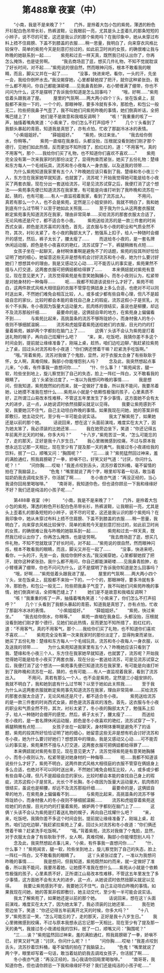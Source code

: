 # 　　第488章 夜宴（中）
　　“小南，我是不是来晚了？”
　　门外，是拎着大包小包的紫苑，薄透的粉色开衫配白色吊带长衫，热裤波鞋，让我眼前一亮，尤其是头上歪着扎的那条短短的小辫子，说不尽的可爱，这还是我认识的那个紫苑吗？在我印象中，她从未穿过布料上捂不住肩膀、下盖不到膝盖的衣服……稍一思量，我明白了，向来穿衣风格比较保守、简单的紫苑今天是刻意打扮过的，如此前卫时尚的女孩，的确很难让我与昨晚的她联系到一起……
　　紫苑和过去一样天真，既然我已经认出你了，你再怎么掩饰，也是徒劳啊。
　　“我去商场逛了逛，想买几件礼物，不知不觉就耽误了好长时间，对不起……”紫苑说的很自然，然而眼神闪烁，根本不敢看我的眼睛，而且，脚尖又并在一起了……
　　“没事，快进来吧，看你，一头的汗，先坐一会，我给你倒杯水去。”我没揭穿她，心里都替她捏了把汗，就你这种紧张劲，我什么都不用问，你自己都能演砸喽……见我鼻青脸肿，右小臂缠满了绷带，你也不问问为什么，这不是摆明了告诉我你知道是怎么回事吗？
　　“哦，好啊……”紫苑低着头跟我进了屋。
　　屋里的气氛啊……两大两小四个丫头，坐在饭桌上，屁股都不来抬一下的，一个个的，那眼神呀，要多冷就有多冷，那脸色，和包公一般无二，险些把我鼻子气歪了，我不叫她们问紫苑昨晚的事情，她们倒真听话，全把嘴巴缝上了！
　　她们是不是故意和我唱反调啊？
　　“咳！”我重重的咳了一声，抽搐着嘴角笑道：“小紫来了，你们怎么不打声招呼？”
　　几个丫头看到了我额头暴起的青筋，知道我是真怒了，亦有点怕，忙收了那副冷冰冰的表情。
　　“小紫姐姐好。”
　　“薛姐姐好。”
　　“紫苑，快过来坐。”
　　“我去给你倒水，你稍等。”
　　紫苑一直缩在我身后，头都没抬，压根就没看到她们刚才那个德行，见她们如此热情，反而更加不知所措了，脸红红的，道：“不用客气，真的不用客气，那个……我给你们买了礼物，也不知道你们喜欢不喜欢……”
　　紫苑完全没有第一次来我家时的那份淡定了，显得拘束而紧张，她买了五份礼物：楚缘和东方每人一个毛绒玩具，流苏和冬小夜每人一身衣服，以及送我的领带……
　　为什么紫苑知道我家里有五个人？昨晚她应该只看到了我、楚缘和冬小夜三个人，东方住在我家她早就知道，也就罢了，流苏呢？开始我觉得她可能是给冬小夜买了两套衣服，现在分出一套送给流苏，可是见流苏试穿之后，我便打消了这个想法——紫苑事先便已知道流苏在我家里，有可能是向谁打听到了我昨晚和流苏在一起，猜的，也有可能……有人一直监视着我家，看到了流苏出入。
　　不用问，真若有那么一个人，也不会是紫苑，定然是三小姐安排的，我就不明白了，我和她到底有什么过节啊？以至于她如此关照我……
　　至于我为什么从这两套衣服就断定紫苑事先知道流苏在我家，理由非常简单……买给流苏的那套衣服太合适了，无论风格还是尺寸，都不适合冬小夜。
　　紫苑送给流苏的是一款三件套的时尚西式女装，颜色是流苏喜欢的浅色，首先，这衣服与冬小夜的职业和气质全然不符，其次，衬衫太紧了，冬小夜的胸部太大了，勉强系上扣子，给人一种随时会绷开的感觉，然后，裤子太长了，腰太瘦了……
　　而送给冬小夜的，是一套名牌休闲运动服，颜色是冬小夜喜欢的艳红，流苏试穿了一下，裤腿稍微有点短……
　　女孩子坐在一起聊天，身材啊体重啊是避免不了的话题，紫苑的投其所好恰恰证明了她的细心，她留意这些无非是想有机会讨好流苏和冬小夜，她为什么要讨好她们？想想其中的理由，我是又感动又心动……可不能否认的事实是，紫苑果然不擅与人打交道，这两套衣服可把俩妞都给得罪了……
　　本来俩妞就对紫苑有意见，现在意见更大了，流苏觉得紫苑是有意笑她胸脯小，而冬小夜则认为，松紧带是对她身材的一种侮辱……
　　呃……我都不知道该说些什么才好了，紫苑不明白，这两件款式风格大相径庭的衣服不管穿在俩妞身上多么合适，也绝对不可以同时送出来，不然她们难免会相互比较，人，或多或少都有些自卑心理，但凡不是超级自恋的家伙，比较时都会本能的查找自己身上的瑕疵，流苏这假小子是贫乳，光长个不长胸，冬小夜因为饭量大运动量大，肌肉练的很结实，虽说也是柳腰，却远不及流苏那般纤细……
　　最要命的是，这俩妞自卑的地方，在紫苑身上偏偏看不到……
　　与紫苑比起来，高挑苗条的流苏不够玲珑娇小，而身材傲人的冬小夜则不够细腻温婉……
　　流苏和虎姐穿着紫苑送给她们的衣服，目光灼灼的打量着紫苑，嫉妒两个字都刻在脑门上了……
　　这俩丫头该不会认为紫苑是打着送礼物的幌子，再向自己炫耀什么吧？
　　“来，来，吃饭吧，我猜你差不多这个时间会到，提前就让缘缘准备了，刚端上桌，趁热，咱们边吃边聊，”我赶紧拉紫苑上了桌，回过头对流苏和冬小夜道：“你们俩还愣着干嘛？赶紧洗手吃饭啊。”
　　“哦。”背着紫苑，流苏对我做了个鬼脸，显然，对于衣服太合身了有些耿耿于怀，女人啊，真难伺候，胸部小你能埋怨别人吗？
　　念及此，我突然想起点事儿来，“小紫，有件事我一直想问你……”
　　“什、什么事？！”紫苑闻言，腿一软，险些坐到地上，旋儿察觉到了自己的失态，脸上一阵红一阵白，又不敢看我的眼睛了。
　　这丫头紧张过度了，一准以为我想问昨晚的事情……
　　我是想问，但我知道，紫苑既然如约而来，就一定做好了准备，所以我不能问，我要吊着她，让她摸不准我在想什么……紫苑从小就是个依赖性极强的孩子，心里素质不好，正所谓江山易改本性难移，不管这五年里发生了多少事情，这方面她不会有太大的进步，这一点，从她说谎时依然扭脚尖就足以见得。
　　我要让紫苑感到不安，我要她沉不住气，自己主动坦白昨晚的事情。如果我现在问她，她的答案非假即敷衍，她主动交代，至少有一半可能会说实话。
　　我太了解紫苑了，如果她还是以前的那个她。
　　话说回来，想在这丫头面前演戏，难度实在太大了，因为她太笨了，我必须装的比她还笨……
　　我在她旁边坐下，笑道：“你还记得五年前离开北天的时候，你多大吗？”
　　“十八岁，”紫苑苦涩一笑，“怎么可能忘的了，走的那天，正好是我十八岁生日。”
　　我心里微微感到绞痛，不过与原本我想永远忘记那一天相比，现在至少有了提及那一天的勇气，我接过冬小夜递给我的饮料，抿了一口，顺嘴又问：“胸围呢？”
　　“三……诶？”紫苑猛然回过神来，羞的满脸通红，照我肩膀砸了一拳，娇嗔不已，好笑又好气道：“讨厌，你问什么呢？！”
　　“问你胸……哎呦！”我差点咬到舌头，流苏抄着饮料桶，毫不留情的拍在了我脑袋上。
　　“色鬼！”嘴里就说了两个字，眼里却写着一句话，敢当着姑奶奶我去调戏女孩子，你活腻了啊……
　　冬小夜亦气道：“再没正经的，当心我请你回局里喝咖啡。”
　　“南哥哥，我知道你色，但也请你顾忌一下我和缘缘好不好？我们还是纯洁的小孩子呢……”

　　第488章 夜宴（中）
　　“小南，我是不是来晚了？”
　　门外，是拎着大包小包的紫苑，薄透的粉色开衫配白色吊带长衫，热裤波鞋，让我眼前一亮，尤其是头上歪着扎的那条短短的小辫子，说不尽的可爱，这还是我认识的那个紫苑吗？在我印象中，她从未穿过布料上捂不住肩膀、下盖不到膝盖的衣服……稍一思量，我明白了，向来穿衣风格比较保守、简单的紫苑今天是刻意打扮过的，如此前卫时尚的女孩，的确很难让我与昨晚的她联系到一起……
　　紫苑和过去一样天真，既然我已经认出你了，你再怎么掩饰，也是徒劳啊。
　　“我去商场逛了逛，想买几件礼物，不知不觉就耽误了好长时间，对不起……”紫苑说的很自然，然而眼神闪烁，根本不敢看我的眼睛，而且，脚尖又并在一起了……
　　“没事，快进来吧，看你，一头的汗，先坐一会，我给你倒杯水去。”我没揭穿她，心里都替她捏了把汗，就你这种紧张劲，我什么都不用问，你自己都能演砸喽……见我鼻青脸肿，右小臂缠满了绷带，你也不问问为什么，这不是摆明了告诉我你知道是怎么回事吗？
　　“哦，好啊……”紫苑低着头跟我进了屋。
　　屋里的气氛啊……两大两小四个丫头，坐在饭桌上，屁股都不来抬一下的，一个个的，那眼神呀，要多冷就有多冷，那脸色，和包公一般无二，险些把我鼻子气歪了，我不叫她们问紫苑昨晚的事情，她们倒真听话，全把嘴巴缝上了！
　　她们是不是故意和我唱反调啊？
　　“咳！”我重重的咳了一声，抽搐着嘴角笑道：“小紫来了，你们怎么不打声招呼？”
　　几个丫头看到了我额头暴起的青筋，知道我是真怒了，亦有点怕，忙收了那副冷冰冰的表情。
　　“小紫姐姐好。”
　　“薛姐姐好。”
　　“紫苑，快过来坐。”
　　“我去给你倒水，你稍等。”
　　紫苑一直缩在我身后，头都没抬，压根就没看到她们刚才那个德行，见她们如此热情，反而更加不知所措了，脸红红的，道：“不用客气，真的不用客气，那个……我给你们买了礼物，也不知道你们喜欢不喜欢……”
　　紫苑完全没有第一次来我家时的那份淡定了，显得拘束而紧张，她买了五份礼物：楚缘和东方每人一个毛绒玩具，流苏和冬小夜每人一身衣服，以及送我的领带……
　　为什么紫苑知道我家里有五个人？昨晚她应该只看到了我、楚缘和冬小夜三个人，东方住在我家她早就知道，也就罢了，流苏呢？开始我觉得她可能是给冬小夜买了两套衣服，现在分出一套送给流苏，可是见流苏试穿之后，我便打消了这个想法——紫苑事先便已知道流苏在我家里，有可能是向谁打听到了我昨晚和流苏在一起，猜的，也有可能……有人一直监视着我家，看到了流苏出入。
　　不用问，真若有那么一个人，也不会是紫苑，定然是三小姐安排的，我就不明白了，我和她到底有什么过节啊？以至于她如此关照我……
　　至于我为什么从这两套衣服就断定紫苑事先知道流苏在我家，理由非常简单……买给流苏的那套衣服太合适了，无论风格还是尺寸，都不适合冬小夜。
　　紫苑送给流苏的是一款三件套的时尚西式女装，颜色是流苏喜欢的浅色，首先，这衣服与冬小夜的职业和气质全然不符，其次，衬衫太紧了，冬小夜的胸部太大了，勉强系上扣子，给人一种随时会绷开的感觉，然后，裤子太长了，腰太瘦了……
　　而送给冬小夜的，是一套名牌休闲运动服，颜色是冬小夜喜欢的艳红，流苏试穿了一下，裤腿稍微有点短……
　　女孩子坐在一起聊天，身材啊体重啊是避免不了的话题，紫苑的投其所好恰恰证明了她的细心，她留意这些无非是想有机会讨好流苏和冬小夜，她为什么要讨好她们？想想其中的理由，我是又感动又心动……可不能否认的事实是，紫苑果然不擅与人打交道，这两套衣服可把俩妞都给得罪了……
　　本来俩妞就对紫苑有意见，现在意见更大了，流苏觉得紫苑是有意笑她胸脯小，而冬小夜则认为，松紧带是对她身材的一种侮辱……
　　呃……我都不知道该说些什么才好了，紫苑不明白，这两件款式风格大相径庭的衣服不管穿在俩妞身上多么合适，也绝对不可以同时送出来，不然她们难免会相互比较，人，或多或少都有些自卑心理，但凡不是超级自恋的家伙，比较时都会本能的查找自己身上的瑕疵，流苏这假小子是贫乳，光长个不长胸，冬小夜因为饭量大运动量大，肌肉练的很结实，虽说也是柳腰，却远不及流苏那般纤细……
　　最要命的是，这俩妞自卑的地方，在紫苑身上偏偏看不到……
　　与紫苑比起来，高挑苗条的流苏不够玲珑娇小，而身材傲人的冬小夜则不够细腻温婉……
　　流苏和虎姐穿着紫苑送给她们的衣服，目光灼灼的打量着紫苑，嫉妒两个字都刻在脑门上了……
　　这俩丫头该不会认为紫苑是打着送礼物的幌子，再向自己炫耀什么吧？
　　“来，来，吃饭吧，我猜你差不多这个时间会到，提前就让缘缘准备了，刚端上桌，趁热，咱们边吃边聊，”我赶紧拉紫苑上了桌，回过头对流苏和冬小夜道：“你们俩还愣着干嘛？赶紧洗手吃饭啊。”
　　“哦。”背着紫苑，流苏对我做了个鬼脸，显然，对于衣服太合身了有些耿耿于怀，女人啊，真难伺候，胸部小你能埋怨别人吗？
　　念及此，我突然想起点事儿来，“小紫，有件事我一直想问你……”
　　“什、什么事？！”紫苑闻言，腿一软，险些坐到地上，旋儿察觉到了自己的失态，脸上一阵红一阵白，又不敢看我的眼睛了。
　　这丫头紧张过度了，一准以为我想问昨晚的事情……
　　我是想问，但我知道，紫苑既然如约而来，就一定做好了准备，所以我不能问，我要吊着她，让她摸不准我在想什么……紫苑从小就是个依赖性极强的孩子，心里素质不好，正所谓江山易改本性难移，不管这五年里发生了多少事情，这方面她不会有太大的进步，这一点，从她说谎时依然扭脚尖就足以见得。
　　我要让紫苑感到不安，我要她沉不住气，自己主动坦白昨晚的事情。如果我现在问她，她的答案非假即敷衍，她主动交代，至少有一半可能会说实话。
　　我太了解紫苑了，如果她还是以前的那个她。
　　话说回来，想在这丫头面前演戏，难度实在太大了，因为她太笨了，我必须装的比她还笨……
　　我在她旁边坐下，笑道：“你还记得五年前离开北天的时候，你多大吗？”
　　“十八岁，”紫苑苦涩一笑，“怎么可能忘的了，走的那天，正好是我十八岁生日。”
　　我心里微微感到绞痛，不过与原本我想永远忘记那一天相比，现在至少有了提及那一天的勇气，我接过冬小夜递给我的饮料，抿了一口，顺嘴又问：“胸围呢？”
　　“三……诶？”紫苑猛然回过神来，羞的满脸通红，照我肩膀砸了一拳，娇嗔不已，好笑又好气道：“讨厌，你问什么呢？！”
　　“问你胸……哎呦！”我差点咬到舌头，流苏抄着饮料桶，毫不留情的拍在了我脑袋上。
　　“色鬼！”嘴里就说了两个字，眼里却写着一句话，敢当着姑奶奶我去调戏女孩子，你活腻了啊……
　　冬小夜亦气道：“再没正经的，当心我请你回局里喝咖啡。”
　　“南哥哥，我知道你色，但也请你顾忌一下我和缘缘好不好？我们还是纯洁的小孩子呢……”

